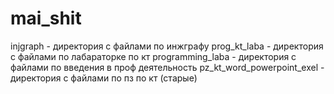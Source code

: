 # mai_shit
injgraph - директория с файлами по инжграфу
prog_kt_laba - директория с файлами по лабараторке по кт
programming_laba - директория с файлами по введения в проф деятельность
pz_kt_word_powerpoint_exel - директория с файлами по пз по кт (старые)
